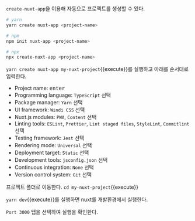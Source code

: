 `create-nuxt-app`을 이용해 자동으로 프로젝트를 생성할 수 있다.

```bash
# yarn
yarn create nuxt-app <project-name>

# npm
npm init nuxt-app <project-name>

# npx
npx create-nuxt-app <project-name>
```

`yarn create nuxt-app my-nuxt-project`{{execute}}를 실행하고 아래를 순서대로 입력한다.

- Project name: <kbd>enter</kbd>
- Programming language: `TypeScript` 선택
- Package manager: `Yarn` 선택
- UI framework: `Windi CSS` 선택
- Nuxt.js modules: `PWA`, `Content` 선택
- Linting tools: `ESLint`, `Prettier`, `Lint staged files`, `StyleLint`, `Commitlint` 선택
- Testing framework: `Jest` 선택
- Rendering mode: `Universal` 선택
- Deployment target: `Static` 선택
- Development tools: `jsconfig.json` 선택
- Continuous integration: `None` 선택
- Version control system: `Git` 선택

프로젝트 폴더로 이동한다. `cd my-nuxt-project`{{execute}}

`yarn dev`{{execute}}를 실행하면 nuxt를 개발환경에서 실행한다.

`Port 3000` 탭을 선택하여 실행을 확인한다.


